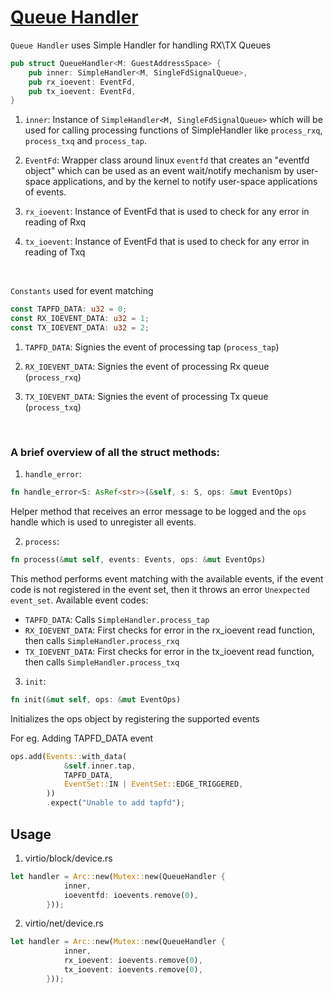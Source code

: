# [Queue Handler](./../src/devices/src/virtio/net/queue_handler.rs)

`Queue Handler` uses Simple Handler for handling RX\TX Queues

``` rs
pub struct QueueHandler<M: GuestAddressSpace> {
    pub inner: SimpleHandler<M, SingleFdSignalQueue>,
    pub rx_ioevent: EventFd,
    pub tx_ioevent: EventFd,
}
```

1. `inner`: Instance of `SimpleHandler<M, SingleFdSignalQueue>` which will be used for calling processing functions of SimpleHandler like `process_rxq`, `process_txq` and `process_tap`.

2. `EventFd`: Wrapper class around linux `eventfd` that creates an "eventfd object" which can be used as an event wait/notify mechanism by user-space applications, and by the kernel to notify user-space applications of events.

3. `rx_ioevent`: Instance of EventFd that is used to check for any error in reading of Rxq

4. `tx_ioevent`: Instance of EventFd that is used to check for any error in reading of Txq

<br>

`Constants` used for event matching

```rs
const TAPFD_DATA: u32 = 0;
const RX_IOEVENT_DATA: u32 = 1;
const TX_IOEVENT_DATA: u32 = 2;
```

1. `TAPFD_DATA`: Signies the event of processing tap (`process_tap`)

2. `RX_IOEVENT_DATA`: Signies the event of processing Rx queue (`process_rxq`)

3. `TX_IOEVENT_DATA`: Signies the event of processing Tx queue (`process_txq`)

<br>

### A brief overview of all the struct methods:

1. `handle_error`: 
```rs
fn handle_error<S: AsRef<str>>(&self, s: S, ops: &mut EventOps)
```
Helper method that receives an error message to be logged and the `ops` handle which is used to unregister all events.

2. `process`:
```rs
fn process(&mut self, events: Events, ops: &mut EventOps)
```
This method performs event matching with the available events, if the event code is not registered in the event set, then it throws an error `Unexpected event_set`.
Available event codes:
* `TAPFD_DATA`: Calls `SimpleHandler.process_tap`
* `RX_IOEVENT_DATA`: First checks for error in the rx_ioevent read function, then calls `SimpleHandler.process_rxq`
* `TX_IOEVENT_DATA`: First checks for error in the tx_ioevent read function, then calls `SimpleHandler.process_txq`

3. `init`:
```rs
fn init(&mut self, ops: &mut EventOps)
```
Initializes the ops object by registering the supported events

For eg. Adding TAPFD_DATA event
```rs
ops.add(Events::with_data(
            &self.inner.tap,
            TAPFD_DATA,
            EventSet::IN | EventSet::EDGE_TRIGGERED,
        ))
        .expect("Unable to add tapfd");
```


## Usage

1. virtio/block/device.rs
```rs
let handler = Arc::new(Mutex::new(QueueHandler {
            inner,
            ioeventfd: ioevents.remove(0),
        }));
```


2. virtio/net/device.rs
```rs
let handler = Arc::new(Mutex::new(QueueHandler {
            inner,
            rx_ioevent: ioevents.remove(0),
            tx_ioevent: ioevents.remove(0),
        }));
```
